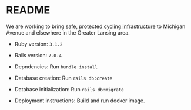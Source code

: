 # README

We are working to bring safe, [protected cycling infrastructure](http://www.protectedintersection.com/) to Michigan Avenue and elsewhere in the Greater Lansing area.

* Ruby version: `3.1.2`

* Rails version: `7.0.4`

* Depndencies: Run `bundle install`

* Database creation: Run `rails db:create`

* Database initialization: Run `rails db:migrate`

* Deployment instructions: Build and run docker image.

